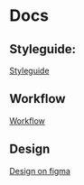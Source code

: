 # Docs

## Styleguide:

[Styleguide](./styleguide.md)

## Workflow

[Workflow](./workFlow.md)

## Design

[Design on figma](https://www.figma.com/file/oHzNBfgMLXtcOMHZkL50JP/Quiz?node-id=34%3A167&t=6f8QgOpylAhWlELS-1)

